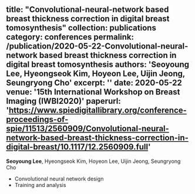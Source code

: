 title: "Convolutional-neural-network based breast thickness correction in digital breast tomosynthesis"
collection: publications
category: conferences
permalink: /publication/2020-05-22-Convolutional-neural-network based breast thickness correction in digital breast tomosynthesis
authors: '**Seoyoung Lee**, Hyeongseok Kim, Hoyeon Lee, Uijin Jeong, Seungryong Cho'
excerpt: ''
date: 2020-05-22
venue: '15th International Workshop on Breast Imaging (IWBI2020)'
paperurl: 'https://www.spiedigitallibrary.org/conference-proceedings-of-spie/11513/2560909/Convolutional-neural-network-based-breast-thickness-correction-in-digital-breast/10.1117/12.2560909.full'
---


**Seoyoung Lee**, Hyeongseok Kim, Hoyeon Lee, Uijin Jeong, Seungryong Cho  
- Convolutional neural network design
- Training and analysis

